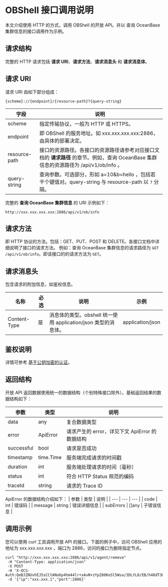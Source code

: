 # OBShell 接口调用说明

本文介绍使用 HTTP 的方式，调用 OBShell 的开放 API。并以 查询 OceanBase 集群信息的接口调用作为示例。

## 请求结构

完整的 HTTP 请求包括 **请求 URI**、**请求方法**、**请求消息头** 和 **请求消息体**。

## 请求 URI

请求 URI 由如下部分组成：

```shell
{scheme}://{endpoint}/{resource-path}?{query-string}
```

| 字段 | 说明 |
| --- | --- |
| scheme | 指定传输协议，一般为 HTTP 或 HTTPS。 |
| endpoint | 即 OBShell 的服务地址。如 xxx.xxx.xxx.xxx:2886，由具体的部署决定。 |
| resource-path | 接口的资源路径。各接口的资源路径请参考对应接口文档的 **请求路径** 的章节。例如，查询 OceanBase 集群信息的资源路径为 /api/v1/ob/info 。 |
| query-string | 查询参数。可选部分，形如 a=10&b=hello ，包括若干个键值对。query-string 与 resource-path 以 `?` 分隔。 |

完整的 **查询 OceanBase 集群信息** 的 URI 示例如下：

```shell
http://xxx.xxx.xxx.xxx:2886/api/v1/ob/info
```

## 请求方法

即 HTTP 协议的方法。包括：GET、PUT、POST 和 DELETE。各接口文档中详细说明了接口的请求方法。
例如：查询 OceanBase 集群信息的请求路径为 `GET /api/v1/ob/info`。即该接口的的请求方法为 `GET`。

## 请求消息头

包含请求的附加信息，如鉴权信息。

| 名称 | 必选 | 说明 | 示例 |
| --- | --- | --- | --- |
| Content-Type | 是 | 消息体的类型。obshell 统一使用 application/json 类型的消息体。 | application/json |

## 鉴权说明

详情可参考 [基于公钥加密的认证](200.public-key-encryption-authentication.md)。

## 返回结构

开放 API 返回数据使用统一的数据结构（个别特殊接口除外）。基础返回结果的数据结构如下：

| 参数 | 类型 | 说明 |
| --- | --- | --- |
| data | any | 复合数据类型 |
| error | ApiError | 请求产生的 error，详见下文 ApiError 的数据结构 |
| successful | bool | 请求是否成功 |
| timestamp | time.Time | 服务端完成请求的时间戳 |
| duration | int | 服务端处理请求的时间（毫秒） |
| status | int | 符合 HTTP Status 规范的编码 |
| traceId | string | 请求的 Trace ID |

ApiError 的数据结构介绍如下：
| 参数 | 类型 | 说明 |
| --- | --- | --- |
| code | int | 错误码 |
| message | string | 错误详细信息 |
| subErrors | []any | 子错误信息 |

## 调用示例

您可以使用 curl 工具调用开放 API 的接口。下面的例子中，访问 OBShell 应用的地址为 xxx.xxx.xxx.xxx ，端口为 2886，访问的接口为删除指定节点。

```shell
curl "http://xxx.xxx.xxx.xxx:2886/api/v1/agent/remove"
 -H "Content-Type: application/json" 
 -X POST 
 -H 'X-OCS-Auth:QeBJZNUvhEJ5sCCtANo6p4hm44lr+xAvN+zYpZ8OKoSl5Wsa/3DLYL8/EB/h48dT3QaTuGFgh4R1Y/jqMW4FYRRiZxk97JC+uPUVt3G4np1UIKIXk30diItIk0oq8DBTPdKQix8IE45zk+D1np7LwAHBTcr7kQsOilgQR+D9N9g='  
 -d '{"ip":"xxx.xxx.1","port":2886}' 
```
